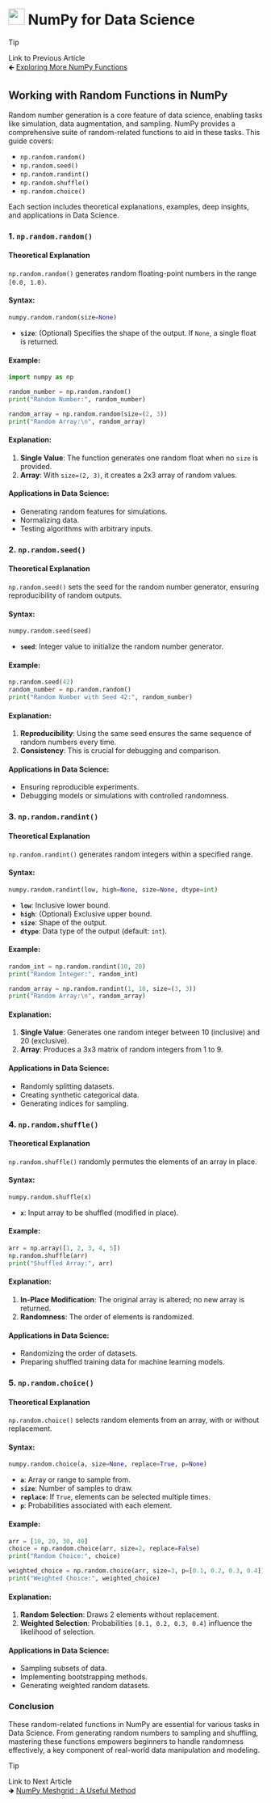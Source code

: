 # <picture> <source srcset="https://numpy.org/images/logo.svg" type="image/webp"> <img src="https://numpy.org/images/logo.svg" width="32" height="32"> </picture> NumPy for Data Science 

> [!TIP]  
> Link to Previous Article  
> 🡸 [Exploring More NumPy Functions](/Numpy/Articles/96_more_numpy_functions.md)

## Working with Random Functions in NumPy

Random number generation is a core feature of data science, enabling tasks like simulation, data augmentation, and sampling. NumPy provides a comprehensive suite of random-related functions to aid in these tasks. This guide covers:

- `np.random.random()`
- `np.random.seed()`
- `np.random.randint()`
- `np.random.shuffle()`
- `np.random.choice()`

Each section includes theoretical explanations, examples, deep insights, and applications in Data Science.

### 1. **`np.random.random()`**

#### Theoretical Explanation

`np.random.random()` generates random floating-point numbers in the range `[0.0, 1.0)`.

#### Syntax:

```python
numpy.random.random(size=None)
```

- **`size`**: (Optional) Specifies the shape of the output. If `None`, a single float is returned.

#### Example:

```python
import numpy as np

random_number = np.random.random()
print("Random Number:", random_number)

random_array = np.random.random(size=(2, 3))
print("Random Array:\n", random_array)
```

#### Explanation:
1. **Single Value**: The function generates one random float when no `size` is provided.
2. **Array**: With `size=(2, 3)`, it creates a 2x3 array of random values.

#### Applications in Data Science:
- Generating random features for simulations.
- Normalizing data.
- Testing algorithms with arbitrary inputs.

### 2. **`np.random.seed()`**

#### Theoretical Explanation

`np.random.seed()` sets the seed for the random number generator, ensuring reproducibility of random outputs.

#### Syntax:

```python
numpy.random.seed(seed)
```

- **`seed`**: Integer value to initialize the random number generator.

#### Example:

```python
np.random.seed(42)
random_number = np.random.random()
print("Random Number with Seed 42:", random_number)
```

#### Explanation:
1. **Reproducibility**: Using the same seed ensures the same sequence of random numbers every time.
2. **Consistency**: This is crucial for debugging and comparison.

#### Applications in Data Science:
- Ensuring reproducible experiments.
- Debugging models or simulations with controlled randomness.

### 3. **`np.random.randint()`**

#### Theoretical Explanation

`np.random.randint()` generates random integers within a specified range.

#### Syntax:

```python
numpy.random.randint(low, high=None, size=None, dtype=int)
```

- **`low`**: Inclusive lower bound.
- **`high`**: (Optional) Exclusive upper bound.
- **`size`**: Shape of the output.
- **`dtype`**: Data type of the output (default: `int`).

#### Example:

```python
random_int = np.random.randint(10, 20)
print("Random Integer:", random_int)

random_array = np.random.randint(1, 10, size=(3, 3))
print("Random Array:\n", random_array)
```

#### Explanation:
1. **Single Value**: Generates one random integer between 10 (inclusive) and 20 (exclusive).
2. **Array**: Produces a 3x3 matrix of random integers from 1 to 9.

#### Applications in Data Science:
- Randomly splitting datasets.
- Creating synthetic categorical data.
- Generating indices for sampling.

### 4. **`np.random.shuffle()`**

#### Theoretical Explanation

`np.random.shuffle()` randomly permutes the elements of an array in place.

#### Syntax:

```python
numpy.random.shuffle(x)
```

- **`x`**: Input array to be shuffled (modified in place).

#### Example:

```python
arr = np.array([1, 2, 3, 4, 5])
np.random.shuffle(arr)
print("Shuffled Array:", arr)
```

#### Explanation:
1. **In-Place Modification**: The original array is altered; no new array is returned.
2. **Randomness**: The order of elements is randomized.

#### Applications in Data Science:
- Randomizing the order of datasets.
- Preparing shuffled training data for machine learning models.

### 5. **`np.random.choice()`**

#### Theoretical Explanation

`np.random.choice()` selects random elements from an array, with or without replacement.

#### Syntax:

```python
numpy.random.choice(a, size=None, replace=True, p=None)
```

- **`a`**: Array or range to sample from.
- **`size`**: Number of samples to draw.
- **`replace`**: If `True`, elements can be selected multiple times.
- **`p`**: Probabilities associated with each element.

#### Example:

```python
arr = [10, 20, 30, 40]
choice = np.random.choice(arr, size=2, replace=False)
print("Random Choice:", choice)

weighted_choice = np.random.choice(arr, size=3, p=[0.1, 0.2, 0.3, 0.4])
print("Weighted Choice:", weighted_choice)
```

#### Explanation:
1. **Random Selection**: Draws 2 elements without replacement.
2. **Weighted Selection**: Probabilities `[0.1, 0.2, 0.3, 0.4]` influence the likelihood of selection.

#### Applications in Data Science:
- Sampling subsets of data.
- Implementing bootstrapping methods.
- Generating weighted random datasets.

### Conclusion

These random-related functions in NumPy are essential for various tasks in Data Science. From generating random numbers to sampling and shuffling, mastering these functions empowers beginners to handle randomness effectively, a key component of real-world data manipulation and modeling.


> [!TIP]  
> Link to Next Article  
> 🡺 [NumPy Meshgrid : A Useful Method](/Numpy/Articles/98_meshgrids.md)